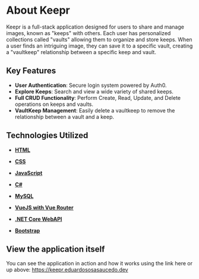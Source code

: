 # About Keepr
Keepr is a full-stack application designed for users to share and manage images, known as "keeps" with others. Each user has personalized collections called "vaults" allowing them to organize and store keeps. When a user finds an intriguing image, they can save it to a specific vault, creating a "vaultkeep" relationship between a specific keep and vault.

## Key Features

- **User Authentication**: Secure login system powered by Auth0.
- **Explore Keeps**: Search and view a wide variety of shared keeps.
- **Full CRUD Functionality**: Perform Create, Read, Update, and Delete operations on keeps and vaults.
- **VaultKeep Management**: Easily delete a vaultkeep to remove the relationship between a vault and a keep.

## Technologies Utilized
- [**HTML**](https://developer.mozilla.org/en-US/docs/Web/HTML)  

- [**CSS**](https://developer.mozilla.org/en-US/docs/Web/CSS)  

- [**JavaScript**](https://developer.mozilla.org/en-US/docs/Web/JavaScript)  

- [**C#**](https://learn.microsoft.com/en-us/dotnet/csharp/)
  
- [**MySQL**](https://www.mysql.com)
  
- [**VueJS with Vue Router**](https://vuejs.org)  

- [**.NET Core WebAPI**](https://dotnet.microsoft.com)  

- [**Bootstrap**](https://getbootstrap.com)  

## View the application itself
You can see the application in action and how it works using the link here or up above: https://keepr.eduardososasaucedo.dev
